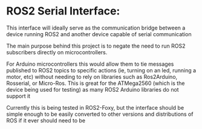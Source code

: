 # ROS2 Serial Interface:
This interface will ideally serve as the communication bridge between a device running ROS2 and another device capable of serial communication

The main purpose behind this project is to negate the need to run ROS2 subscribers directly on microcontrollers. 

For Arduino microcontrollers this would allow them to tie messages published to ROS2 topics to specific actions (ie, turning on an led, running a motor, etc) without needing to rely on libraries such as Ros2Arduino, Rosserial, or Micro-Ros. This is great for the ATMega2560 (which is the device being used for testing) as many ROS2 Arduino libraries do not support it

Currently this is being tested in ROS2-Foxy, but the interface should be simple enough to be easily converted to other versions and distributions of ROS if it ever should need to be
